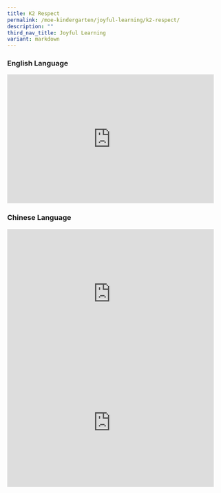 ```yaml
---
title: K2 Respect
permalink: /moe-kindergarten/joyful-learning/k2-respect/
description: ""
third_nav_title: Joyful Learning
variant: markdown
---
```

### English Language

<iframe allowfullscreen="true" height="299" width="480" frameborder="0" src="https://docs.google.com/presentation/d/e/2PACX-1vR6sP4NnRwgf55iqVXvFosCcY4YKtV-LEmf3DVO37APSi1EWBdCpooSVYc1loHRJsC9oFpmqG-3tm41/embed?start=true&amp;loop=true&amp;delayms=3000"></iframe>

### Chinese Language

<iframe allowfullscreen="true" height="299" width="480" frameborder="0" src="https://docs.google.com/presentation/d/e/2PACX-1vTiZ-KZR6atvKm_ThC80Jmvz5dfJeokIJj1OBiF6V1oGF7fgoAO9FnZQSjHsIDw0UZfpQTk0GEDsp3m/embed?start=true&amp;loop=true&amp;delayms=3000"></iframe>
<br>
<iframe allowfullscreen="true" height="299" width="480" frameborder="0" src="https://docs.google.com/presentation/d/e/2PACX-1vQd3n6UUBED-Cqx1dBuJWWBXb-d5sgjUB2WN1u8PnZdZgbJznb_BdZBIF50Y6ZVm5u69iBaTmALYJ9M/embed?start=true&amp;loop=true&amp;delayms=3000"></iframe>